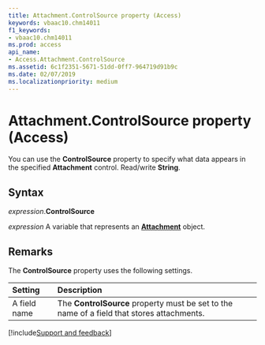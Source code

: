 ```yaml
---
title: Attachment.ControlSource property (Access)
keywords: vbaac10.chm14011
f1_keywords:
- vbaac10.chm14011
ms.prod: access
api_name:
- Access.Attachment.ControlSource
ms.assetid: 6c1f2351-5671-51dd-0ff7-964719d91b9c
ms.date: 02/07/2019
ms.localizationpriority: medium
---
```



# Attachment.ControlSource property (Access)

You can use the **ControlSource** property to specify what data appears in the specified **Attachment** control. Read/write **String**.


## Syntax

_expression_.**ControlSource**

_expression_ A variable that represents an **[Attachment](Access.Attachment.md)** object.


## Remarks

The **ControlSource** property uses the following settings.

|Setting|Description|
|:-----|:-----|
|A field name|The **ControlSource** property must be set to the name of a field that stores attachments.|



[!include[Support and feedback](~/includes/feedback-boilerplate.md)]